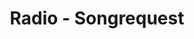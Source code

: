 ---
title: Radio - Songrequest

header: 
    enabled: true
    title: Request Music
form:
    -   
        class: form-control
        label: Your name
        name: name
        type: name
        placeholder: MrDemonWolf
        required:
        # Only used sometimes
        size: 40
        maxlength: 127
    - 
        class: form-control
        label: Email Adress
        name: email
        type: email
        placeholder: example@example.com
        required: true
        # Only used sometimes
        size:
        maxlength:
    -   
        class: form-control
        label: song Artist
        name: request[artist]
        type: song-artist
        placeholder: Logic
        required: true
        # Only used sometimes
        size: 40
        maxlength: 127
    -   
        class: form-control
        label: song Name
        name: request[name]
        type: song-name
        placeholder: Man of the year
        required: true
        # Only used sometimes
        size:
        maxlength:
    -   
        class: form-control
        label: Song Link (If you have one)
        name: request[link]
        type: song-link
        placeholder: https://www.youtube.com/watch?v=zFt0tO4Op14
        required: true
        # Only used sometimes
        size: 40
        maxlength: 
---